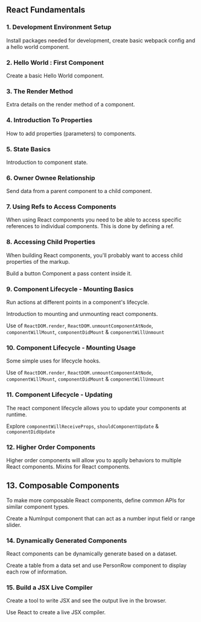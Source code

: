 ## React Fundamentals

### 1. Development Environment Setup

Install packages needed for development, create basic webpack config and a hello world component.

### 2. Hello World : First Component

Create a basic Hello World component.

### 3. The Render Method

Extra details on the render method of a component.

### 4. Introduction To Properties

How to add properties (parameters) to components.

### 5. State Basics

Introduction to component state.

### 6. Owner Ownee Relationship

Send data from a parent component to a child component.

### 7. Using Refs to Access Components

When using React components you need to be able to access specific
references to individual components. This is done by defining a ref.

### 8. Accessing Child Properties

When building React components, you'll probably want to access child
properties of the markup.

Build a button Component a pass content inside it.

### 9. Component Lifecycle - Mounting Basics

Run actions at different points in a component's lifecycle.

Introduction to mounting and unmounting react components.

Use of `ReactDOM.render`, `ReactDOM.unmountComponentAtNode`, `componentWillMount`, `componentDidMount` & `componentWillUnmount`

### 10. Component Lifecycle - Mounting Usage

Some simple uses for lifecycle hooks.

Use of `ReactDOM.render`, `ReactDOM.unmountComponentAtNode`, `componentWillMount`, `componentDidMount` & `componentWillUnmount`

### 11. Component Lifecycle - Updating

The react component lifecycle allows you to update your components
at runtime.

Explore `componentWillReceiveProps`, `shouldComponentUpdate` &
`componentDidUpdate`

### 12. Higher Order Components

Higher order components will allow you to applly behaviors to multiple React
components. Mixins for React components.

## 13. Composable Components

To make more composable React components, define common APIs for similar component types.

Create a NumInput component that can act as a number input field or range slider.

### 14. Dynamically Generated Components

React components can be dynamically generate based on a dataset.

Create a table from a data set and use PersonRow component
to display each row of information.

### 15. Build a JSX Live Compiler

Create a tool to write JSX and see the output live in the browser.

Use React to create a live JSX compiler.
